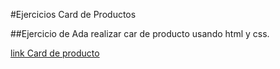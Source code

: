 #Ejercicios  Card de Productos

##Ejercicio de Ada  realizar car de producto usando html y css.



[link Card de producto](https://card-de-producto.netlify.app/)